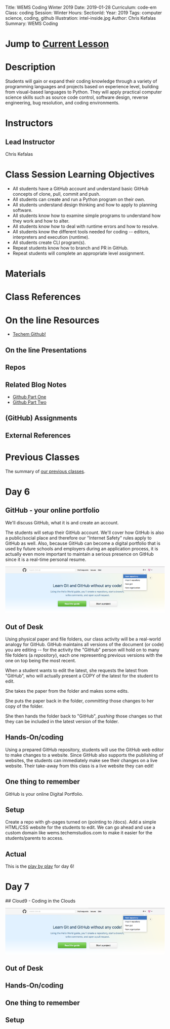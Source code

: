 Title: WEMS Coding Winter 2019
Date: 2019-01-28
Curriculum: code-em
Class: coding
Session: Winter
Hours:
SectionId:
Year: 2019
Tags: computer science, coding, github
Illustration: intel-inside.jpg
Author: Chris Kefalas
Summary: WEMS Coding

# Jump to [Current Lesson](#day-7)

# Description
Students will gain or expand their coding knowledge through a variety of programming languages and projects based on experience level, building from visual-based languages to Python. They will apply practical computer science skills such as source code control, software design, reverse engineering, bug resolution, and coding environments.

# Instructors
## Lead Instructor
Chris Kefalas

# Class Session Learning Objectives

 * All students have a GitHub account and understand basic GitHub concepts of clone, pull, commit and push.
 * All students can create and run a Python program on their own.
 * All students understand design thinking and how to apply to planning software.
 * All students know how to examine simple programs to understand how they work and how to alter.
 * All students know how to deal with runtime errors and how to resolve.
 * All students know the different tools needed for coding -- editors, interpreters and execution (runtime).
 * All students create CLI program(s).
 * Repeat students know how to branch and PR in GitHub.
 * Repeat students will complete an appropriate level assignment.
 
# Materials

# Class References
 
# On the line Resources

 * [Techem Github!](https://github.com/techemstudios)

## On the line Presentations

## Repos

## Related Blog Notes
 * [Github Part One](/github-part-one.html)
 * [Github Part Two](/github-part-two.html)

## (GitHub) Assignments

## External References

# Previous Classes
The summary of [our previous classes]({filename}/class-reflections/2019-winter-code-em-wems-summaries.md).

# Day 6
## GitHub - your online portfolio
We'll discuss GitHub, what it is and create an account.

The students will setup their GitHub account. We'll cover how GitHub is also a public/social place and therefore our "Internet Safety" rules apply to GitHub as well. Also, because GitHub can become a digital portfolio that is used by future schools and employers during an application process, it is actually even more important to maintain a serious presence on GitHub since it is a real-time personal resume.

![Git it?](images/github_screenshots/one.jpg)

## Out of Desk
Using physical paper and file folders, our class activity will be a real-world analogy for GitHub. GitHub maintains all versions of the document (or code) you are editing -- for the activity the "GitHub" person will hold on to many file folders (a *repository*), each one representing previous versions with the one on top being the most recent.

When a student wants to edit the latest, she requests the latest from "GitHub", who will actually present a COPY of the latest for the student to edit.

She takes the paper from the folder and makes some edits.

She puts the paper back in the folder, *committing* those changes to her copy of the folder.

She then hands the folder back to "GitHub", *pushing* those changes so that they can be included in the latest version of the folder.


## Hands-On/coding
Using a prepared GitHub repository, students will use the GitHub web editor to make changes to a website. Since GitHub also supports the publishing of websites, the students can immediately make see their changes on a live website. Their take-away from this class is a live website they can edit!

## One thing to remember
GitHub is your online Digital Portfolio.

## Setup
Create a repo with gh-pages turned on (pointing to /docs). Add a simple HTML/CSS website for the students to edit. We can go ahead and use a custom domain like wems.techemstudios.com to make it easier for the students/parents to access.

## Actual
This is the
[play by play]({filename}/class-reflections/2019-winter-code-em-wems-day6.md) for day 6!

<h1><a name="day-7">Day 7</a></h1>
## Cloud9 - Coding in the Clouds

![Git it?](images/github_screenshots/one.jpg)

## Out of Desk


## Hands-On/coding

## One thing to remember

## Setup

